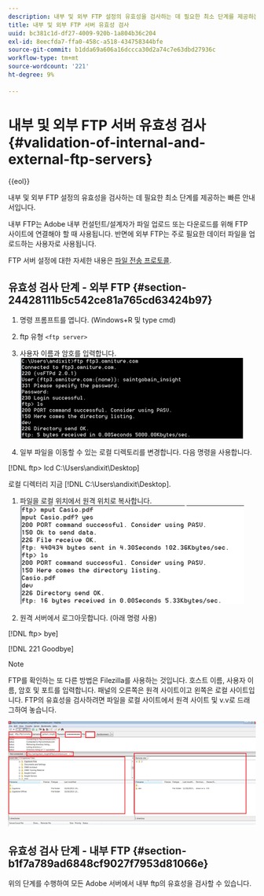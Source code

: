 ```yaml
---
description: 내부 및 외부 FTP 설정의 유효성을 검사하는 데 필요한 최소 단계를 제공하는 빠른 안내서입니다.
title: 내부 및 외부 FTP 서버 유효성 검사
uuid: bc381c1d-df27-4009-920b-1a804b36c204
exl-id: 8eecfda7-ffa0-458c-a518-434758344bfe
source-git-commit: b1dda69a606a16dccca30d2a74c7e63dbd27936c
workflow-type: tm+mt
source-wordcount: '221'
ht-degree: 9%

---
```


# 내부 및 외부 FTP 서버 유효성 검사{#validation-of-internal-and-external-ftp-servers}

{{eol}}

내부 및 외부 FTP 설정의 유효성을 검사하는 데 필요한 최소 단계를 제공하는 빠른 안내서입니다.

내부 FTP는 Adobe 내부 컨설턴트/설계자가 파일 업로드 또는 다운로드를 위해 FTP 사이트에 연결해야 할 때 사용됩니다. 반면에 외부 FTP는 주로 필요한 데이터 파일을 업로드하는 사용자로 사용됩니다.

FTP 서버 설정에 대한 자세한 내용은 [파일 전송 프로토콜](https://experienceleague.adobe.com/docs/analytics/export/ftp-and-sftp/ftp-overview.html).

## 유효성 검사 단계 - 외부 FTP {#section-24428111b5c542ce81a765cd63424b97}

1. 명령 프롬프트를 엽니다. (Windows+R 및 type cmd)
1. ftp 유형 `<ftp server>`
1. 사용자 이름과 암호를 입력합니다. ![](assets/dwb_impl_ftp1.png)

1. 일부 파일을 이동할 수 있는 로컬 디렉토리를 변경합니다. 다음 명령을 사용합니다.

[!DNL ftp> lcd C:\Users\andixit\Desktop]

로컬 디렉터리 지금 [!DNL C:\Users\andixit\Desktop].

1. 파일을 로컬 위치에서 원격 위치로 복사합니다. ![](assets/dwb_impl_ftp2.png)

1. 원격 서버에서 로그아웃합니다. (아래 명령 사용)

[!DNL ftp> bye]

[!DNL 221 Goodbye]

>[!NOTE]
>
>FTP를 확인하는 또 다른 방법은 Filezilla를 사용하는 것입니다. 호스트 이름, 사용자 이름, 암호 및 포트를 입력합니다. 패널의 오른쪽은 원격 사이트이고 왼쪽은 로컬 사이트입니다. FTP의 유효성을 검사하려면 파일을 로컬 사이트에서 원격 사이트 및 v.v로 드래그하여 놓습니다.

![](assets/dwb_impl_ftp3.png)

## 유효성 검사 단계 - 내부 FTP {#section-b1f7a789ad6848cf9027f7953d81066e}

위의 단계를 수행하여 모든 Adobe 서버에서 내부 ftp의 유효성을 검사할 수 있습니다.
